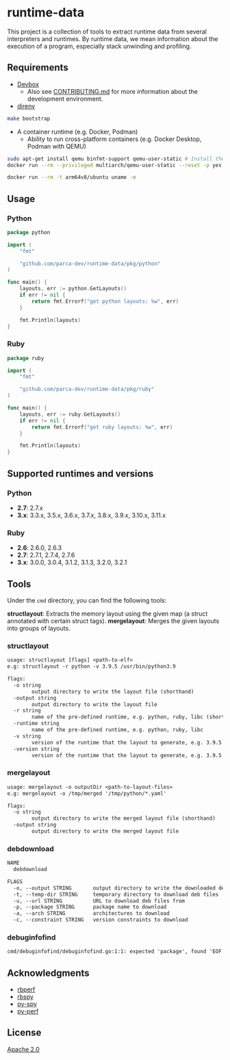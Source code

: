# runtime-data

This project is a collection of tools to extract runtime data from several interpreters and runtimes.
By runtime data, we mean information about the execution of a program, especially stack unwinding and profiling.

## Requirements

- [Devbox](https://jetpack.io/devbox)
  - Also see [CONTRIBUTING.md](CONTRIBUTING.md) for more information about the development environment.
- [direnv](https://direnv.net/)

```sh
make bootstrap
```

- A container runtime (e.g. Docker, Podman)
  - Ability to run cross-platform containers (e.g. Docker Desktop, Podman with QEMU)

```sh
sudo apt-get install qemu binfmt-support qemu-user-static # Install the qemu packages
docker run --rm --privileged multiarch/qemu-user-static --reset -p yes # This step will execute the registering scripts

docker run --rm -t arm64v8/ubuntu uname -m
```

## Usage

### Python

```go
package python

import (
    "fmt"

    "github.com/parca-dev/runtime-data/pkg/python"
)

func main() {
    layouts, err := python.GetLayouts()
    if err != nil {
        return fmt.Errorf("get python layouts: %w", err)
    }

    fmt.Println(layouts)
}
```

### Ruby

```go
package ruby

import (
    "fmt"

    "github.com/parca-dev/runtime-data/pkg/ruby"
)

func main() {
    layouts, err := ruby.GetLayouts()
    if err != nil {
        return fmt.Errorf("get ruby layouts: %w", err)
    }

    fmt.Println(layouts)
}
```

## Supported runtimes and versions

### Python

- **2.7**: 2.7.x
- **3.x**: 3.3.x, 3.5.x, 3.6.x, 3.7.x, 3.8.x, 3.9.x, 3.10.x, 3.11.x

### Ruby

- **2.6**: 2.6.0, 2.6.3
- **2.7**: 2.7.1, 2.7.4, 2.7.6
- **3.x**: 3.0.0, 3.0.4, 3.1.2, 3.1.3, 3.2.0, 3.2.1

## Tools

Under the `cmd` directory, you can find the following tools:

**structlayout**: Extracts the memory layout using the given map (a struct annotated with certain struct tags).
**mergelayout**: Merges the given layouts into groups of layouts.

### structlayout

[embedmd]:# (tmp/structlayout-help.txt)
```txt
usage: structlayout [flags] <path-to-elf>
e.g: structlayout -r python -v 3.9.5 /usr/bin/python3.9

flags:
  -o string
    	output directory to write the layout file (shorthand)
  -output string
    	output directory to write the layout file
  -r string
    	name of the pre-defined runtime, e.g. python, ruby, libc (shorthand)
  -runtime string
    	name of the pre-defined runtime, e.g. python, ruby, libc
  -v string
    	version of the runtime that the layout to generate, e.g. 3.9.5 (shorthand)
  -version string
    	version of the runtime that the layout to generate, e.g. 3.9.5
```

### mergelayout

[embedmd]:# (tmp/mergelayout-help.txt)
```txt
usage: mergelayout -o outputDir <path-to-layout-files>
e.g: mergelayout -o /tmp/merged '/tmp/python/*.yaml'

flags:
  -o string
    	output directory to write the merged layout file (shorthand)
  -output string
    	output directory to write the merged layout file
```

### debdownload
[embedmd]:# (tmp/debdownload-help.txt)
```txt
NAME
  debdownload

FLAGS
  -o, --output STRING       output directory to write the downloaded deb files
  -t, --temp-dir STRING     temporary directory to download deb files
  -u, --url STRING          URL to download deb files from
  -p, --package STRING      package name to download
  -a, --arch STRING         architectures to download
  -c, --constraint STRING   version constraints to download

```

### debuginfofind
[embedmd]:# (tmp/debuginfofind-help.txt)
```txt
cmd/debuginfofind/debuginfofind.go:1:1: expected 'package', found 'EOF'
```

## Acknowledgments

- [rbperf](https://github.com/javierhonduco/rbperf)
- [rbspy](https://github.com/rbspy/rbspy)
- [py-spy](https://github.com/benfred/py-spy)
- [py-perf](https://github.com/kakkoyun/py-perf)

## License

[Apache 2.0](LICENSE)
